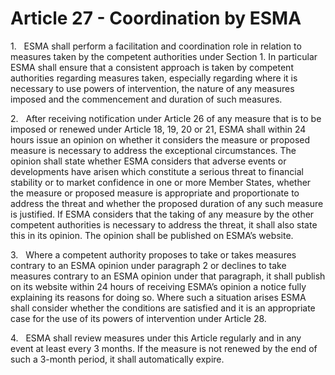 # Article 27 - Coordination by ESMA


1.   ESMA shall perform a facilitation and coordination role in relation to measures taken by the competent authorities under Section 1. In particular ESMA shall ensure that a consistent approach is taken by competent authorities regarding measures taken, especially regarding where it is necessary to use powers of intervention, the nature of any measures imposed and the commencement and duration of such measures.

2.   After receiving notification under Article 26 of any measure that is to be imposed or renewed under Article 18, 19, 20 or 21, ESMA shall within 24 hours issue an opinion on whether it considers the measure or proposed measure is necessary to address the exceptional circumstances. The opinion shall state whether ESMA considers that adverse events or developments have arisen which constitute a serious threat to financial stability or to market confidence in one or more Member States, whether the measure or proposed measure is appropriate and proportionate to address the threat and whether the proposed duration of any such measure is justified. If ESMA considers that the taking of any measure by the other competent authorities is necessary to address the threat, it shall also state this in its opinion. The opinion shall be published on ESMA’s website.

3.   Where a competent authority proposes to take or takes measures contrary to an ESMA opinion under paragraph 2 or declines to take measures contrary to an ESMA opinion under that paragraph, it shall publish on its website within 24 hours of receiving ESMA’s opinion a notice fully explaining its reasons for doing so. Where such a situation arises ESMA shall consider whether the conditions are satisfied and it is an appropriate case for the use of its powers of intervention under Article 28.

4.   ESMA shall review measures under this Article regularly and in any event at least every 3 months. If the measure is not renewed by the end of such a 3-month period, it shall automatically expire.
